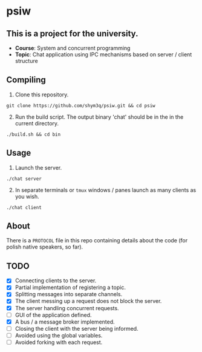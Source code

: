 # psiw

## This is a project for the university.
- **Course**: System and concurrent programming
- **Topic**: Chat application using IPC mechanisms based on server / client structure

## Compiling
1. Clone this repository.
```
git clone https://github.com/shym3q/psiw.git && cd psiw
```
2. Run the build script. The output binary 'chat' should be in the in the current directory.
```
./build.sh && cd bin
```

## Usage
1. Launch the server.
```
./chat server
```
2. In separate terminals or `tmux` windows / panes launch as many clients as you wish.
```
./chat client
```

## About
There is a `PROTOCOL` file in this repo containing details about the code (for polish native speakers, so far).

## TODO
- [x] Connecting clients to the server.
- [x] Partial implementation of registering a topic.
- [x] Splitting messages into separate channels.
- [x] The client messing up a request does not block the server.
- [x] The server handling concurrent requests.
- [ ] GUI of the application defined.
- [x] A bus / a message broker implemented.
- [ ] Closing the client with the server being informed.
- [ ] Avoided using the global variables.
- [ ] Avoided forking with each request.
